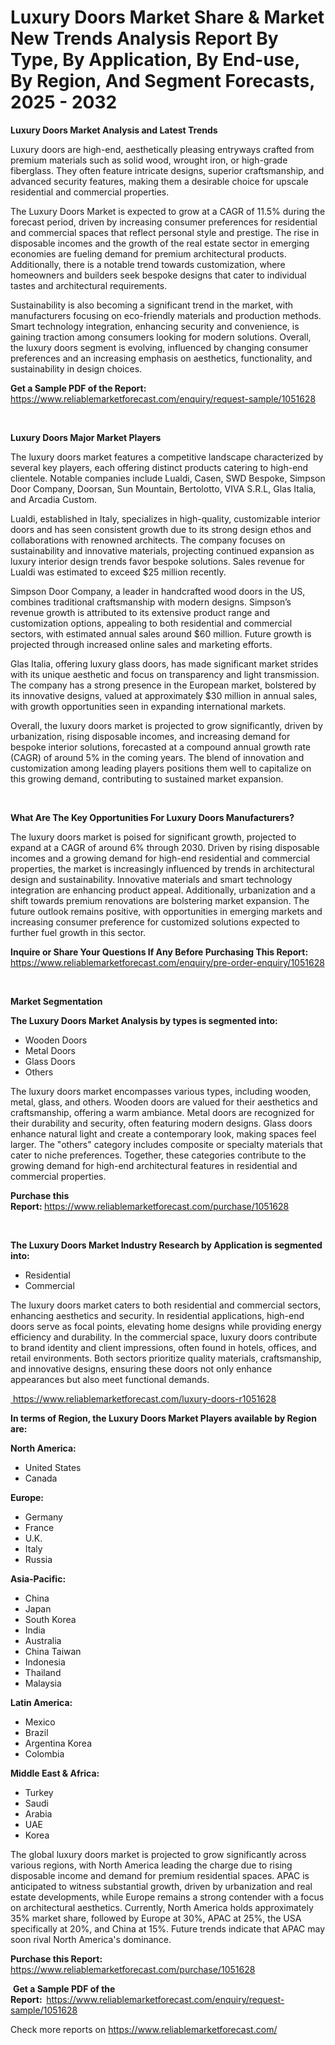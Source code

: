<p><h1>Luxury Doors Market Share & Market New Trends Analysis Report By Type, By Application, By End-use, By Region, And Segment Forecasts, 2025 - 2032</h1></p><p><strong>Luxury Doors Market Analysis and Latest Trends</strong></p>
<p><p>Luxury doors are high-end, aesthetically pleasing entryways crafted from premium materials such as solid wood, wrought iron, or high-grade fiberglass. They often feature intricate designs, superior craftsmanship, and advanced security features, making them a desirable choice for upscale residential and commercial properties.</p><p>The Luxury Doors Market is expected to grow at a CAGR of 11.5% during the forecast period, driven by increasing consumer preferences for residential and commercial spaces that reflect personal style and prestige. The rise in disposable incomes and the growth of the real estate sector in emerging economies are fueling demand for premium architectural products. Additionally, there is a notable trend towards customization, where homeowners and builders seek bespoke designs that cater to individual tastes and architectural requirements.</p><p>Sustainability is also becoming a significant trend in the market, with manufacturers focusing on eco-friendly materials and production methods. Smart technology integration, enhancing security and convenience, is gaining traction among consumers looking for modern solutions. Overall, the luxury doors segment is evolving, influenced by changing consumer preferences and an increasing emphasis on aesthetics, functionality, and sustainability in design choices.</p></p>
<p><strong>Get a Sample PDF of the Report:&nbsp;</strong> <a href="https://www.reliablemarketforecast.com/enquiry/request-sample/1051628?utm_campaign=3525&utm_medium=2&utm_source=Github&utm_content=ia&utm_term=04042025&utm_id=luxury-doors">https://www.reliablemarketforecast.com/enquiry/request-sample/1051628</a></p>
<p>&nbsp;</p>
<p><strong>Luxury Doors Major Market Players</strong></p>
<p><p>The luxury doors market features a competitive landscape characterized by several key players, each offering distinct products catering to high-end clientele. Notable companies include Lualdi, Casen, SWD Bespoke, Simpson Door Company, Doorsan, Sun Mountain, Bertolotto, VIVA S.R.L, Glas Italia, and Arcadia Custom.</p><p>Lualdi, established in Italy, specializes in high-quality, customizable interior doors and has seen consistent growth due to its strong design ethos and collaborations with renowned architects. The company focuses on sustainability and innovative materials, projecting continued expansion as luxury interior design trends favor bespoke solutions. Sales revenue for Lualdi was estimated to exceed $25 million recently.</p><p>Simpson Door Company, a leader in handcrafted wood doors in the US, combines traditional craftsmanship with modern designs. Simpson’s revenue growth is attributed to its extensive product range and customization options, appealing to both residential and commercial sectors, with estimated annual sales around $60 million. Future growth is projected through increased online sales and marketing efforts.</p><p>Glas Italia, offering luxury glass doors, has made significant market strides with its unique aesthetic and focus on transparency and light transmission. The company has a strong presence in the European market, bolstered by its innovative designs, valued at approximately $30 million in annual sales, with growth opportunities seen in expanding international markets.</p><p>Overall, the luxury doors market is projected to grow significantly, driven by urbanization, rising disposable incomes, and increasing demand for bespoke interior solutions, forecasted at a compound annual growth rate (CAGR) of around 5% in the coming years. The blend of innovation and customization among leading players positions them well to capitalize on this growing demand, contributing to sustained market expansion.</p></p>
<p>&nbsp;</p>
<p><strong>What Are The Key Opportunities For Luxury Doors Manufacturers?</strong></p>
<p><p>The luxury doors market is poised for significant growth, projected to expand at a CAGR of around 6% through 2030. Driven by rising disposable incomes and a growing demand for high-end residential and commercial properties, the market is increasingly influenced by trends in architectural design and sustainability. Innovative materials and smart technology integration are enhancing product appeal. Additionally, urbanization and a shift towards premium renovations are bolstering market expansion. The future outlook remains positive, with opportunities in emerging markets and increasing consumer preference for customized solutions expected to further fuel growth in this sector.</p></p>
<p><strong>Inquire or Share Your Questions If Any Before Purchasing This Report:</strong> <a href="https://www.reliablemarketforecast.com/enquiry/pre-order-enquiry/1051628?utm_campaign=3525&utm_medium=2&utm_source=Github&utm_content=ia&utm_term=04042025&utm_id=luxury-doors">https://www.reliablemarketforecast.com/enquiry/pre-order-enquiry/1051628</a></p>
<p>&nbsp;</p>
<p><strong>Market Segmentation</strong></p>
<p><strong>The Luxury Doors Market Analysis by types is segmented into:</strong></p>
<p><ul><li>Wooden Doors</li><li>Metal Doors</li><li>Glass Doors</li><li>Others</li></ul></p>
<p><p>The luxury doors market encompasses various types, including wooden, metal, glass, and others. Wooden doors are valued for their aesthetics and craftsmanship, offering a warm ambiance. Metal doors are recognized for their durability and security, often featuring modern designs. Glass doors enhance natural light and create a contemporary look, making spaces feel larger. The "others" category includes composite or specialty materials that cater to niche preferences. Together, these categories contribute to the growing demand for high-end architectural features in residential and commercial properties.</p></p>
<p><strong>Purchase this Report:&nbsp;</strong><a href="https://www.reliablemarketforecast.com/purchase/1051628?utm_campaign=3525&utm_medium=2&utm_source=Github&utm_content=ia&utm_term=04042025&utm_id=luxury-doors">https://www.reliablemarketforecast.com/purchase/1051628</a></p>
<p>&nbsp;</p>
<p><strong>The Luxury Doors Market Industry Research by Application is segmented into:</strong></p>
<p><ul><li>Residential</li><li>Commercial</li></ul></p>
<p><p>The luxury doors market caters to both residential and commercial sectors, enhancing aesthetics and security. In residential applications, high-end doors serve as focal points, elevating home designs while providing energy efficiency and durability. In the commercial space, luxury doors contribute to brand identity and client impressions, often found in hotels, offices, and retail environments. Both sectors prioritize quality materials, craftsmanship, and innovative designs, ensuring these doors not only enhance appearances but also meet functional demands.</p></p>
<p><a href="https://www.reliablemarketforecast.com/luxury-doors-r1051628?utm_campaign=3525&utm_medium=2&utm_source=Github&utm_content=ia&utm_term=04042025&utm_id=luxury-doors">&nbsp;https://www.reliablemarketforecast.com/luxury-doors-r1051628</a></p>
<p><strong>In terms of Region, the Luxury Doors Market Players available by Region are:</strong></p>
<p>
    <p> <strong> North America: </strong>
        <ul>
            <li>United States</li>
            <li>Canada</li>
        </ul>
        </p> 
    <p> <strong> Europe: </strong>
        <ul>
            <li>Germany</li>
            <li>France</li>
            <li>U.K.</li>
            <li>Italy</li>
            <li>Russia</li>
        </ul>
        </p> 
    <p> <strong> Asia-Pacific: </strong>
        <ul>
            <li>China</li>
            <li>Japan</li>
            <li>South Korea</li>
            <li>India</li>
            <li>Australia</li>
            <li>China Taiwan</li>
            <li>Indonesia</li>
            <li>Thailand</li>
            <li>Malaysia</li>
        </ul>
        </p> 
    <p> <strong> Latin America: </strong>
        <ul>
            <li>Mexico</li>
            <li>Brazil</li>
            <li>Argentina Korea</li>
            <li>Colombia</li>
        </ul>
        </p> 
    <p> <strong> Middle East & Africa: </strong>
        <ul>
            <li>Turkey</li>
            <li>Saudi</li>
            <li>Arabia</li>
            <li>UAE</li>
            <li>Korea</li>
        </ul>
    </p>
    </p>
<p><p>The global luxury doors market is projected to grow significantly across various regions, with North America leading the charge due to rising disposable income and demand for premium residential spaces. APAC is anticipated to witness substantial growth, driven by urbanization and real estate developments, while Europe remains a strong contender with a focus on architectural aesthetics. Currently, North America holds approximately 35% market share, followed by Europe at 30%, APAC at 25%, the USA specifically at 20%, and China at 15%. Future trends indicate that APAC may soon rival North America's dominance.</p></p>
<p><strong>Purchase this Report: </strong><a href="https://www.reliablemarketforecast.com/purchase/1051628?utm_campaign=3525&utm_medium=2&utm_source=Github&utm_content=ia&utm_term=04042025&utm_id=luxury-doors">https://www.reliablemarketforecast.com/purchase/1051628</a></p>
<p>&nbsp;<strong>Get a Sample PDF of the Report:&nbsp;&nbsp;</strong><a href="https://www.reliablemarketforecast.com/enquiry/request-sample/1051628?utm_campaign=3525&utm_medium=2&utm_source=Github&utm_content=ia&utm_term=04042025&utm_id=luxury-doors">https://www.reliablemarketforecast.com/enquiry/request-sample/1051628</a></p>
<p><strong></strong></p>
<p>Check more reports on <a href="https://www.reliablemarketforecast.com/?utm_campaign=3525&utm_medium=2&utm_source=Github&utm_content=ia&utm_term=04042025&utm_id=luxury-doors">https://www.reliablemarketforecast.com/</a></p>